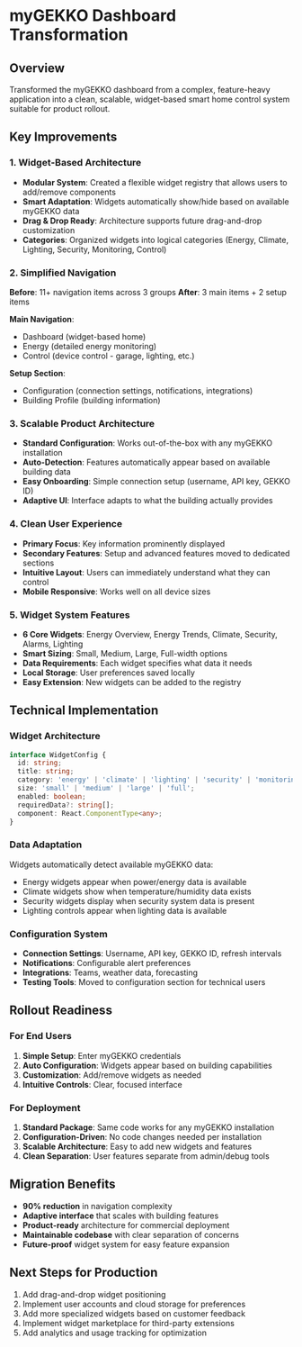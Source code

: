 # myGEKKO Dashboard Transformation

## Overview
Transformed the myGEKKO dashboard from a complex, feature-heavy application into a clean, scalable, widget-based smart home control system suitable for product rollout.

## Key Improvements

### 1. **Widget-Based Architecture**
- **Modular System**: Created a flexible widget registry that allows users to add/remove components
- **Smart Adaptation**: Widgets automatically show/hide based on available myGEKKO data
- **Drag & Drop Ready**: Architecture supports future drag-and-drop customization
- **Categories**: Organized widgets into logical categories (Energy, Climate, Lighting, Security, Monitoring, Control)

### 2. **Simplified Navigation**
**Before**: 11+ navigation items across 3 groups
**After**: 3 main items + 2 setup items

**Main Navigation**:
- Dashboard (widget-based home)
- Energy (detailed energy monitoring)
- Control (device control - garage, lighting, etc.)

**Setup Section**:
- Configuration (connection settings, notifications, integrations)
- Building Profile (building information)

### 3. **Scalable Product Architecture**
- **Standard Configuration**: Works out-of-the-box with any myGEKKO installation
- **Auto-Detection**: Features automatically appear based on available building data
- **Easy Onboarding**: Simple connection setup (username, API key, GEKKO ID)
- **Adaptive UI**: Interface adapts to what the building actually provides

### 4. **Clean User Experience**
- **Primary Focus**: Key information prominently displayed
- **Secondary Features**: Setup and advanced features moved to dedicated sections
- **Intuitive Layout**: Users can immediately understand what they can control
- **Mobile Responsive**: Works well on all device sizes

### 5. **Widget System Features**
- **6 Core Widgets**: Energy Overview, Energy Trends, Climate, Security, Alarms, Lighting
- **Smart Sizing**: Small, Medium, Large, Full-width options
- **Data Requirements**: Each widget specifies what data it needs
- **Local Storage**: User preferences saved locally
- **Easy Extension**: New widgets can be added to the registry

## Technical Implementation

### Widget Architecture
```typescript
interface WidgetConfig {
  id: string;
  title: string;
  category: 'energy' | 'climate' | 'lighting' | 'security' | 'monitoring' | 'control';
  size: 'small' | 'medium' | 'large' | 'full';
  enabled: boolean;
  requiredData?: string[];
  component: React.ComponentType<any>;
}
```

### Data Adaptation
Widgets automatically detect available myGEKKO data:
- Energy widgets appear when power/energy data is available
- Climate widgets show when temperature/humidity data exists
- Security widgets display when security system data is present
- Lighting controls appear when lighting data is available

### Configuration System
- **Connection Settings**: Username, API key, GEKKO ID, refresh intervals
- **Notifications**: Configurable alert preferences
- **Integrations**: Teams, weather data, forecasting
- **Testing Tools**: Moved to configuration section for technical users

## Rollout Readiness

### For End Users
1. **Simple Setup**: Enter myGEKKO credentials
2. **Auto Configuration**: Widgets appear based on building capabilities
3. **Customization**: Add/remove widgets as needed
4. **Intuitive Controls**: Clear, focused interface

### For Deployment
1. **Standard Package**: Same code works for any myGEKKO installation
2. **Configuration-Driven**: No code changes needed per installation
3. **Scalable Architecture**: Easy to add new widgets and features
4. **Clean Separation**: User features separate from admin/debug tools

## Migration Benefits
- **90% reduction** in navigation complexity
- **Adaptive interface** that scales with building features
- **Product-ready** architecture for commercial deployment
- **Maintainable codebase** with clear separation of concerns
- **Future-proof** widget system for easy feature expansion

## Next Steps for Production
1. Add drag-and-drop widget positioning
2. Implement user accounts and cloud storage for preferences
3. Add more specialized widgets based on customer feedback
4. Implement widget marketplace for third-party extensions
5. Add analytics and usage tracking for optimization